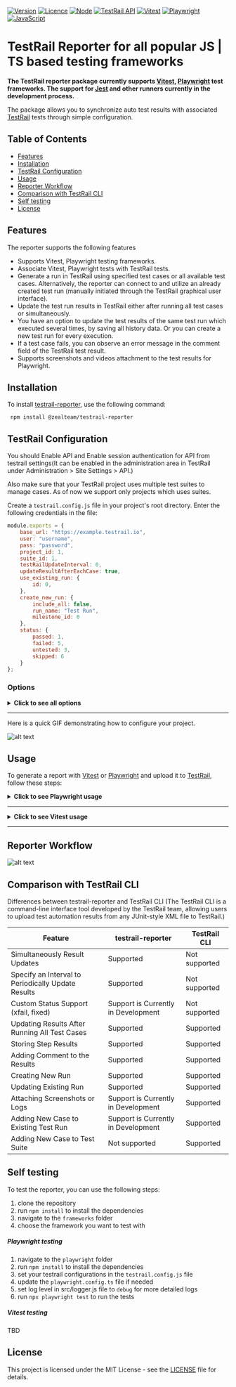 [![Version](https://img.shields.io/badge/version-1.0.0-green)](https://semver.org)
[![Licence](https://img.shields.io/badge/Licence-MIT-green)](https://github.com/zealous-tech/testrail-reporter/blob/main/LICENSE)
[![Node](https://img.shields.io/badge/node->=10.0.0-coral)](https://github.com/zealous-tech/testrail-reporter/blob/main/package.json)
[![TestRail API](https://img.shields.io/badge/TestRail%20API-v2-teal)](https://support.testrail.com/hc/en-us)
[![Vitest](https://img.shields.io/badge/Vitest-1.2.2-darkgreen)](https://vitest.dev/)
[![Playwright](https://img.shields.io/badge/Playwright-1.41.2-blue)](https://playwright.dev/)
[![JavaScript](https://img.shields.io/badge/JavaScript-ES6-yellow)](https://www.javascript.com/)


# TestRail Reporter for all popular JS | TS based testing frameworks


**The TestRail reporter package currently supports [Vitest](https://vitest.dev/), [Playwright](https://playwright.dev/) test frameworks. The support for [Jest](https://jestjs.io/) and other runners currently in the development process.**

The package allows you to synchronize auto test results with associated [TestRail](https://www.testrail.com/) tests through simple configuration.


## Table of Contents

- [Features](#features)
- [Installation](#installation)
- [TestRail Configuration](#testrail-configuration)
- [Usage](#usage)
- [Reporter Workflow](#reporter-workflow)
- [Comparison with TestRail CLI](#comparison-with-testrail-cli)
- [Self testing](#self-testing)
- [License](#license)


## Features

The reporter supports the following features

- Supports Vitest, Playwright testing frameworks.
- Associate Vitest, Playwright tests with TestRail tests.
- Generate a run in TestRail using specified test cases or all available test cases. Alternatively, the reporter can connect to and utilize an already created test run (manually initiated through the TestRail graphical user interface).
- Update the test run results in TestRail either after running all test cases or simultaneously.
- You have an option to update the test results of the same test run which executed several times, by saving all history data. Or you can create a new test run for every execution.
- If a test case fails, you can observe an error message in the comment field of the TestRail test result.
- Supports screenshots and videos attachment to the test results for Playwright.

## Installation

To install [testrail-reporter](https://www.npmjs.com/package/@zealteam/testrail-reporter?activeTab=readme), use the following command:

```code
 npm install @zealteam/testrail-reporter
```

## TestRail Configuration

You should Enable API and Enable session authentication for API from testrail settings(It can be enabled in the administration area in TestRail under Administration > Site Settings > API.)

Also make sure that your TestRail project uses multiple test suites to manage cases. As of now we support only projects which uses suites.

Create a `testrail.config.js` file in your project's root directory. Enter the following credentials in the file:

```javascript
module.exports = {
    base_url: "https://example.testrail.io",
    user: "username",
    pass: "password",
    project_id: 1,
    suite_id: 1,
    testRailUpdateInterval: 0,
    updateResultAfterEachCase: true,
    use_existing_run: {
        id: 0,
    },
    create_new_run: {
        include_all: false,
        run_name: "Test Run",
        milestone_id: 0
    },
    status: {
        passed: 1,
        failed: 5,
        untested: 3,
        skipped: 6
    }
};
```
### Options
<details>
    <summary><b>Click to see all options</b></summary>

- **`base_url`**

    - Replace "https://example.testrail.io" with the actual base URL of your TestRail instance.

- **`user`**

    - Replace "username" with the actual username of your TestRail account.

- **`pass`**

    - Replace "password" with the actual password of your TestRail account.

- **`project_id and suite_id`**

    - Replace the values of project_id's and suite_id's with the corresponding values specific to your project..

- **`testRailUpdateInterval`** - Default is `0` (seconds).

    - When set to 0, the test results will be updated in TestRail after all tests have been executed.
    - If set to another value (e.g., 10), the test results will be updated in TestRail every 10 seconds.
    - If set to a value greater than 59, it will be rounded to minutes, and the results will be updated in TestRail every specified minute.

- **`updateResultAfterEachCase`** - Default is `true`.  Please note that this configuration is only compatible with Playwright.

    - If set to `true` the test results will be updated in TestRail after each test have been executed and `testRailUpdateInterval` config will be ignored.
    - If set to `false` the test results will be updated in TestRail based on the `testRailUpdateInterval` value. 

- **`use_existing_run`**

    - **`id`** - Default is `0`.

        - You have the option to supply an existing test run `id` from your TestRail. When an `id` is provided, your results will be stored in the designated test run, and the reporter will ignore the configurations within the `create_new_run` settings. The same test run will be updated on subsequent runs, and historical data will be maintained within that run.

NOTE: The configs under `create_new_run` will be used if `id` is `0`.

- **`create_new_run`**

    - **`run_name`**

        - If you want to create a new run in TestRail, you can provide a value for `run_name` or the reporter will use the default `Test Run` value. The run name will be composed of the following combination: `'<run_name> <current_date>` (e.g., `Test Run 22.1.2024`).

    - **`include_all`** - Default is `false`

        - When set to false, the newly created TestRail's test run will only include the test cases that are scheduled to execute from Vitest.
        - When set to true, the newly created TestRail's test run will include all test cases within the specified test suite from TestRail.

    - **`milestone_id`** Default is `0`

        - If you have a milestone in your TestRail, you can set the `milestone_id`. The configuration will be ignored if the value is 0.

- **`status`**

    - The `status` configuration in the provided module is a set of status mappings used to interpret and communicate the test results to TestRail. You should configure your case statuses from TestRail(Administration > Customizations > RESULT STATUSES) and set to provided configuration

```javascript
status: {
    passed: 1,
    failed: 5,
    untested: 3,
    skipped: 6
}
```
</details>

---

Here is a quick GIF demonstrating how to configure your project.

![alt text](https://zealous-tech.github.io/testrail-reporter/reporter_installation_and_configuration.gif)


## Usage

To generate a report with [Vitest](https://vitest.dev/) or [Playwright](https://playwright.dev/) and upload it to [TestRail](https://www.testrail.com/), follow these steps:


<details>
    <summary><b>Click to see Playwright usage</b></summary>

##### Add reporter to the config file
Open your config file (e.g., `playwright.config.js` or `playwright.config.ts`)
and add `'@zealteam/testrail-reporter'` into the `reporters` array.

```javascript
export default defineConfig({

...

    reporter: [['list'], ['@zealteam/testrail-reporter']],

...

});
```


##### Update test case with TestRail ID
Write your tests using Playwright, ensuring that each test has appropriate assertions and result statuses.
You should include the TestRail test case IDs in the test names to link it to corresponding case. For example:

```javascript
test("@C123 has title", async ({ page }) => {
    // Test logic here
});
```

In above example @C123 represents the TestRail test ID.
Replace '@C123' with the actual test ID from TestRail.


> **WARNING:**
> If your test cases are already created in TestRail and has a test step,
> you should write your test cases in a way that the test steps are executed in the same order as in TestRail.

Test case example with test steps
```javascript
test("@C123 has title", async ({ page }) => {
    await test.step("Step 1", async () => {
        // test step logic here
    });
    await test.step("Step 2", async () => {
        // test step logic here
    });
});
```

##### Schreenshots and Videos
No extra configuration is needed in the testrail.config.js file. Instead,
 you can use Playwright configurations to generate screenshots and videos.

For instance, if you want to capture a screenshot when a test fails,
you should include the following configuration in your config file (e.g., `playwright.config.js` or `playwright.config.ts`):

```javascript
export default defineConfig({

...

    use: {
        screenshot: 'only-on-failure',
        video: 'retain-on-failure',
    },

...

});
```
Generated screenshots will be available in testrail run tests' attachments.


##### Run your tests

```code
npx playwright test
```

> **INFO:**
>
> The TestRail reporter will collect the test results,
> and will automatically update the test results in TestRail Test Run.
>
> TestRail Run url will be printed in the console after the test execution.


</details>

---

<details>
    <summary><b>Click to see Vitest usage</b></summary>

##### Add reporter to the config file
Open your config file (e.g., `vitest.config.js` or `vitest.config.ts`) and add `'@zealteam/testrail-reporter'` into the `reporters` array.

```javascript
teardownTimeout: 200000,
reporters: ['default', '@zealteam/testrail-reporter'],
```

> **WARNING:**
>
> It is advisable to include the `teardownTimeout` in any of these configurations since the reporter may run after the tests have completed, and setting it to a large number is recommended.
>
> **You must include the `default` runner or your tests won't run properly.**
>


##### Update test case with TestRail ID
Write your tests using Vitest, ensuring that each test has appropriate assertions and result statuses.
You should include the TestRail test case IDs in the test names to link it to corresponding case. For example:

```javascript
it('@C123 adds 1 + 2 to equal 3', async () => {
    expect(1 + 2).toBe(3);
});
```

In above example @C123 represents the TestRail test ID.
Replace '@C123' with the actual test ID from TestRail.


> **WARNING:**
> **Test steps are not supported in Vitest.**


##### Run your tests

```code
npx vitest test
```

or

```code
npm run test:unit
```
by default above command comes with the following script configuration in the package.json file,
```code
"scripts": {
...
"test:unit": "vitest"
...
},
```

> **WARNING:**
> Don't use this one

```code
vitest run
```

> **CAUTION**
> 
> If your project is based on vite/vue, you should replace the value of `type` key from `module` to `commonjs` in the `package.json` file.

```code
...
"type": "commonjs",
...
``````


> **INFO:**
>
> The TestRail reporter will collect the test results,
> and will automatically update the test results in TestRail Test Run.
>
> TestRail Run url will be printed in the console after the test execution.

</details>

---


## Reporter Workflow

![alt text](https://zealous-tech.github.io/testrail-reporter/workflow.png)


## Comparison with TestRail CLI


Differences between testrail-reporter and TestRail CLI (The TestRail CLI is a command-line interface tool developed by the TestRail team, allowing users to upload test automation results from any JUnit-style XML file to TestRail.)

| Feature                                                | testrail-reporter                   | TestRail CLI  |
|--------------------------------------------------------|-------------------------------------|---------------|
| Simultaneously Result Updates                          | Supported                           | Not supported |
| Specify an Interval to Periodically Update Results     | Supported                           | Not supported |
| Custom Status Support (xfail, fixed)                   | Support is Currently in Development | Not supported |
| Updating Results After Running All Test Cases          | Supported                           | Supported     |
| Storing Step Results                                   | Supported                           | Supported     |
| Adding Comment to the Results                          | Supported                           | Supported     |
| Creating New Run                                       | Supported                           | Supported     |
| Updating Existing Run                                  | Supported                           | Supported     |
| Attaching Screenshots or Logs                          | Support is Currently in Development | Supported     |
| Adding New Case to Existing Test Run                   | Support is Currently in Development | Supported     |
| Adding New Case to Test Suite                          | Not supported                       | Supported     |

## Self testing

To test the reporter, you can use the following steps:

1. clone the repository
2. run `npm install` to install the dependencies
3. navigate to the `frameworks` folder
4. choose the framework you want to test with

##### Playwright testing

1. navigate to the `playwright` folder
2. run `npm install` to install the dependencies
3. set your testrail configurations in the `testrail.config.js` file
4. update the `playwright.config.ts` file if needed
5. set log level in src/logger.js file to `debug` for more detailed logs
6. run `npx playwright test` to run the tests

##### Vitest testing
TBD


## License

This project is licensed under the MIT License - see the [LICENSE](https://github.com/zealous-tech/testrail-reporter/blob/main/LICENSE) file for details.

